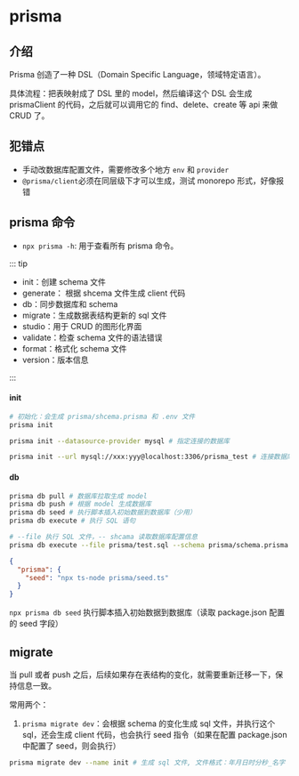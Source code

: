 # prisma

## 介绍

Prisma 创造了一种 DSL（Domain Specific Language，领域特定语言）。

具体流程：把表映射成了 DSL 里的 model，然后编译这个 DSL 会生成 prismaClient 的代码，之后就可以调用它的 find、delete、create 等 api 来做 CRUD 了。

## 犯错点

- 手动改数据库配置文件，需要修改多个地方 `env` 和 `provider`
- `@prisma/client`必须在同层级下才可以生成，测试 monorepo 形式，好像报错

## prisma 命令

- `npx prisma -h`: 用于查看所有 prisma 命令。

::: tip

- init：创建 schema 文件
- generate： 根据 shcema 文件生成 client 代码
- db：同步数据库和 schema
- migrate：生成数据表结构更新的 sql 文件
- studio：用于 CRUD 的图形化界面
- validate：检查 schema 文件的语法错误
- format：格式化 schema 文件
- version：版本信息

:::

#### init

```bash
# 初始化：会生成 prisma/shcema.prisma 和 .env 文件
prisma init

prisma init --datasource-provider mysql # 指定连接的数据库

prisma init --url mysql://xxx:yyy@localhost:3306/prisma_test # 连接数据库信息
```

#### db

```bash
prisma db pull # 数据库拉取生成 model
prisma db push # 根据 model 生成数据库
prisma db seed # 执行脚本插入初始数据到数据库（少用）
prisma db execute # 执行 SQL 语句

# --file 执行 SQL 文件，-- shcama 读取数据库配置信息
prisma db execute --file prisma/test.sql --schema prisma/schema.prisma
```

```json [pageage.json]
{
  "prisma": {
    "seed": "npx ts-node prisma/seed.ts"
  }
}
```

`npx prisma db seed` 执行脚本插入初始数据到数据库（读取 package.json 配置的 seed 字段）

## migrate

当 pull 或者 push 之后，后续如果存在表结构的变化，就需要重新迁移一下，保持信息一致。

常用两个：

1. `prisma migrate dev`：会根据 schema 的变化生成 sql 文件，并执行这个 sql，还会生成 client 代码，也会执行 seed 指令（如果在配置 package.json 中配置了 seed，则会执行）

```bash
prisma migrate dev --name init # 生成 sql 文件, 文件格式：年月日时分秒_名字
```
